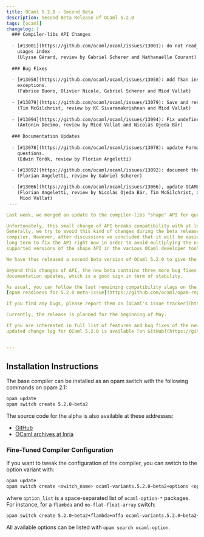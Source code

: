 ```yaml
---
title: OCaml 5.2.0 - Second Beta
description: Second Beta Release of OCaml 5.2.0
tags: [ocaml]
changelog: |
  ### Compiler-libs API Changes
  
  - [#13001](https://github.com/ocaml/ocaml/issues/13001): do not read_back entire shapes to get aliases' uids when building the
    usages index
    (Ulysse Gérard, review by Gabriel Scherer and Nathanaëlle Courant)
  
  ### Bug Fixes
  
  - [#13058](https://github.com/ocaml/ocaml/issues/13058): Add TSan instrumentation to caml_call_gc(), since it may raise
    exceptions.
    (Fabrice Buoro, Olivier Nicole, Gabriel Scherer and Miod Vallat)
  
  - [#13079](https://github.com/ocaml/ocaml/issues/13079): Save and restore frame pointer across Iextcall on ARM64
    (Tim McGilchrist, review by KC Sivaramakrishnan and Miod Vallat)
  
  - [#13094](https://github.com/ocaml/ocaml/issues/13094): Fix undefined behavior of left-shifting a negative number.
    (Antonin Décimo, review by Miod Vallat and Nicolás Ojeda Bär)
  
  ### Documentation Updates
  
  - [#13078](https://github.com/ocaml/ocaml/issues/13078): update Format tutorial on structural boxes to mention alignment
    questions.
    (Edwin Török, review by Florian Angeletti)
  
  - [#13092](https://github.com/ocaml/ocaml/issues/13092): document the existence of the `[@@poll error]` built-in attribute
    (Florian Angeletti, review by Gabriel Scherer)

  - [#13066](https://github.com/ocaml/ocaml/issues/13066), update OCAMLRUNPARAM documentation for the stack size parameter l
    (Florian Angeletti, review by Nicolás Ojeda Bär, Tim McGilchrist, and
     Miod Vallat)
 ---

Last week, we merged an update to the compiler-libs "shape" API for querying definition information from the compiler.

Unfortunately, this small change of API breaks compatibility with at least odoc.
Generally, we try to avoid this kind of changes during the beta releases of the
compiler. However, after discussions we concluded that it will be easier on the
long term to fix the API right now in order to avoid multiplying the number of
supported versions of the shape API in the various OCaml developer tools .

We have thus released a second beta version of OCaml 5.2.0 to give the time to developer tools to update their 5.2.0 version ahead of the release (see below for the installation instructions).

Beyond this changes of API, the new beta contains three more bug fixes and three
documentation updates, which is a good sign in term of stability.

As usual, you can follow the last remaining compatibility slags on the
[opam readiness for 5.2.0 meta-issue](https://github.com/ocaml/opam-repository/issues/25182).

If you find any bugs, please report them on [OCaml's issue tracker](https://github.com/ocaml/ocaml/issues).

Currently, the release is planned for the beginning of May.

If you are interested in full list of features and bug fixes of the new OCaml version, the
updated change log for OCaml 5.2.0 is available [on GitHub](https://github.com/ocaml/ocaml/blob/5.2/Changes).


---
```

## Installation Instructions

The base compiler can be installed as an opam switch with the following commands
on opam 2.1:

```bash
opam update
opam switch create 5.2.0~beta2
```

The source code for the alpha is also available at these addresses:

* [GitHub](https://github.com/ocaml/ocaml/archive/5.2.0-beta2.tar.gz)
* [OCaml archives at Inria](https://caml.inria.fr/pub/distrib/ocaml-5.2/ocaml-5.2.0~beta2.tar.gz)

### Fine-Tuned Compiler Configuration

If you want to tweak the configuration of the compiler, you can switch to the option variant with:

```bash
opam update
opam switch create <switch_name> ocaml-variants.5.2.0~beta2+options <option_list>
```

where `option_list` is a space-separated list of `ocaml-option-*` packages. For instance, for a `flambda` and `no-flat-float-array` switch:

```bash
opam switch create 5.2.0~beta2+flambda+nffa ocaml-variants.5.2.0~beta2+options ocaml-option-flambda ocaml-option-no-flat-float-array
```

All available options can be listed with `opam search ocaml-option`.
